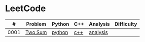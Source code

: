 LeetCode
========
 

| # | Problem | Python | C++ | Analysis | Difficulty |
|---| ----- | -------- | ---------- | ---------- | ---------- |
|0001|[Two Sum](https://leetcode.com/problems/two-sum/) |[python](./src/0001-Two-Sum/two_sum.py)|[c++](./src/0001-Two-Sum/two_sum.cpp)| [analysis](./src/0001-Two-Sum/README.md) | |Easy|
